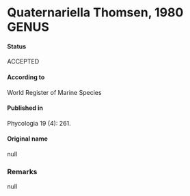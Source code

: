 Quaternariella Thomsen, 1980 GENUS
=======

#### Status
ACCEPTED

#### According to
World Register of Marine Species

#### Published in
Phycologia 19 (4): 261.

#### Original name
null

### Remarks
null